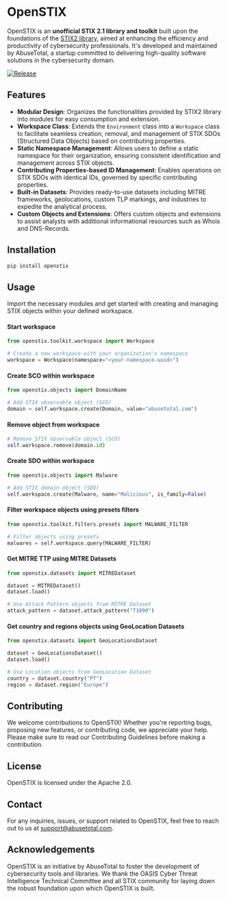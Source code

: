 # OpenSTIX

OpenSTIX is an **unofficial STIX 2.1 library and toolkit** built upon the foundations of the [STIX2 library](https://github.com/oasis-open/cti-python-stix2/), aimed at enhancing the efficiency and productivity of cybersecurity professionals. It's developed and maintained by AbuseTotal, a startup committed to delivering high-quality software solutions in the cybersecurity domain.

[![Release](https://github.com/AbuseTotal/openstix/actions/workflows/release.yml/badge.svg)](https://github.com/AbuseTotal/openstix/actions/workflows/release.yml)

## Features

- **Modular Design**: Organizes the functionalities provided by STIX2 library into modules for easy consumption and extension.
- **Workspace Class**: Extends the `Environment` class into a `Workspace` class to facilitate seamless creation, removal, and management of STIX SDOs (Structured Data Objects) based on contributing properties.
- **Static Namespace Management**: Allows users to define a static namespace for their organization, ensuring consistent identification and management across STIX objects.
- **Contributing Properties-based ID Management**: Enables operations on STIX SDOs with identical IDs, governed by specific contributing properties.
- **Built-in Datasets**: Provides ready-to-use datasets including MITRE frameworks, geolocations, custom TLP markings, and industries to expedite the analytical process.
- **Custom Objects and Extensions**: Offers custom objects and extensions to assist analysts with additional informational resources such as Whois and DNS-Records.


## Installation

```bash
pip install openstix
```

## Usage

Import the necessary modules and get started with creating and managing STIX objects within your defined workspace.

#### Start workspace
```python
from openstix.toolkit.workspace import Workspace

# Create a new workspace with your organization's namespace
workspace = Workspace(namespace="<your-namespace-uuid>")
```

#### Create SCO within workspace
```python
from openstix.objects import DomainName

# Add STIX observable object (SCO)
domain = self.workspace.create(Domain, value="abusetotal.com")
```

#### Remove object from workspace
```python
# Remove STIX observable object (SCO)
self.workspace.remove(domain.id)
```

#### Create SDO within workspace
```python
from openstix.objects import Malware

# Add STIX domain object (SDO)
self.workspace.create(Malware, name="Malicious", is_family=False)
```

#### Filter workspace objects using presets filters
```python
from openstix.toolkit.filters.presets import MALWARE_FILTER

# Filter objects using presets
malwares = self.workspace.query(MALWARE_FILTER)
```

#### Get MITRE TTP using MITRE Datasets
```python
from openstix.datasets import MITREDataset

dataset = MITREDataset()
dataset.load()

# Use Attack Pattern objects from MITRE Dataset
attack_pattern = dataset.attack_pattern("T1090")
```

#### Get country and regions objects using GeoLocation Datasets
```python
from openstix.datasets import GeoLocationsDataset

dataset = GeoLocationsDataset()
dataset.load()

# Use Location objects from GeoLocation Dataset
country = dataset.country("PT")
region = dataset.region("Europe")
```

## Contributing

We welcome contributions to OpenSTIX! Whether you're reporting bugs, proposing new features, or contributing code, we appreciate your help. Please make sure to read our Contributing Guidelines before making a contribution.

## License

OpenSTIX is licensed under the Apache 2.0.

## Contact

For any inquiries, issues, or support related to OpenSTIX, feel free to reach out to us at support@abusetotal.com.

## Acknowledgements

OpenSTIX is an initiative by AbuseTotal to foster the development of cybersecurity tools and libraries. We thank the OASIS Cyber Threat Intelligence Technical Committee and all STIX community for laying down the robust foundation upon which OpenSTIX is built.